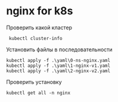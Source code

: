 # nginx for k8s


Проверить какой кластер

```
 kubectl cluster-info
```

Установить файлы в последовательности

```
kubectl apply -f .\yaml\0-ns-nginx.yaml
kubectl apply -f .\yaml\1-nginx-v1.yaml
kubectl apply -f .\yaml\2-nginx-v2.yaml
```

Проверить установку

```
kubectl get all -n nginx
```

